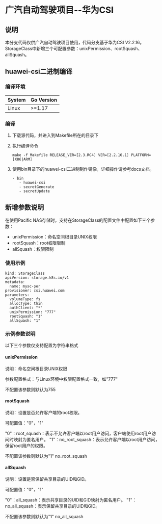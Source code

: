
# 广汽自动驾驶项目--华为CSI
## 说明

本分支代码仅供广汽自动驾驶项目使用，代码分支基于华为CSI V2.2.16，StorageClass中新增三个可配置参数：unixPermission、rootSquash、allSquash。

## huawei-csi二进制编译
### 编译环境
| System | Go Version |
|---|---|
|Linux|    >=1.17|

### 编译

1. 下载源代码，并进入到Makefile所在的目录下
2. 执行编译命令
    ```
    make -f Makefile RELEASE_VER=[2.3.RC4] VER=[2.2.16.1] PLATFORM=[X86|ARM]
    ```

3. 使用bin目录下的huawei-csi二进制制作镜像，详细操作请参考docs文档。
    ```
    - bin
       - huawei-csi
       - secretGenerate
       - secretUpdate
    ```

## 新增参数说明

在使用Pacific NAS存储时，支持在StorageClass的配置文件中配置如下三个参数：

- unixPermission：命名空间根目录UNIX权限
- rootSquash：root权限限制
- allSquash：权限限制

### 使用示例

```
kind: StorageClass
apiVersion: storage.k8s.io/v1
metadata:
  name: mysc-per
provisioner: csi.huawei.com
parameters:
  volumeType: fs
  allocType: thin
  authClient: "*"
  unixPermission: "777"
  rootSquash: "1"
  allSquash: "1"
```

### 示例参数说明

以下三个参数仅支持配置为字符串格式

#### unixPermission

说明：命名空间根目录UNIX权限

参数配置格式：与Linux环境中权限配置格式一致，如"777"

不配置该参数则默认为755

#### rootSquash

说明：设置是否允许客户端的root权限。

可配置值："0"，"1"

"0"：root_squash：表示不允许客户端以root用户访问，客户端使用root用户访问时映射为匿名用户。
"1"：no_root_squash：表示允许客户端以root用户访问，保留root用户的权限。

不配置该参数则默认为"1" no_root_squash

#### allSquash

说明：设置是否保留共享目录的UID和GID。

可配置值："0"，"1"

"0"：all_squash：表示共享目录的UID和GID映射为匿名用户。
"1"：no_all_squash：表示保留共享目录的UID和GID。

不配置该参数则默认为"1" no_all_squash


